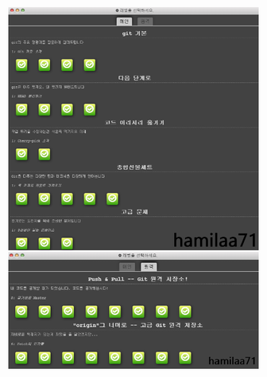 ![git-training-1](../resources/git-training-1.png)
![git-training-2](../resources/git-training-2.png)
